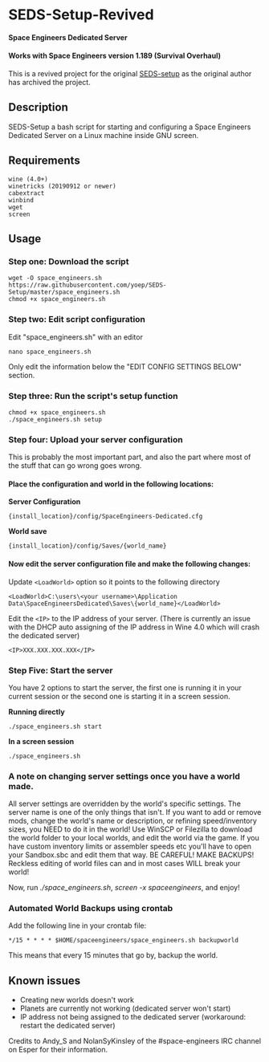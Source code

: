 # SEDS-Setup-Revived
#### Space Engineers Dedicated Server
#### Works with Space Engineers version 1.189 (Survival Overhaul)

This is a revived project for the original [SEDS-setup](https://github.com/DJArghlex/SEDS-Setup) as the original author has archived the project.

## Description
SEDS-Setup a bash script for starting and configuring a Space Engineers Dedicated Server on a Linux machine inside GNU screen.

## Requirements

    wine (4.0+)
    winetricks (20190912 or newer)
    cabextract
    winbind
    wget
    screen

## Usage

### Step one: Download the script

	wget -O space_engineers.sh https://raw.githubusercontent.com/yoep/SEDS-Setup/master/space_engineers.sh
	chmod +x space_engineers.sh

### Step two: Edit script configuration

Edit "space_engineers.sh" with an editor
        
    nano space_engineers.sh

Only edit the information below the "EDIT CONFIG SETTINGS BELOW" section.

### Step three: Run the script's setup function

	chmod +x space_engineers.sh
	./space_engineers.sh setup

### Step four: Upload your server configuration

This is probably the most important part, and also the part where most of the stuff that can go wrong goes wrong.

#### Place the configuration and world in the following locations:

**Server Configuration**

    {install_location}/config/SpaceEngineers-Dedicated.cfg

**World save**

    {install_location}/config/Saves/{world_name}

#### Now edit the server configuration file and make the following changes:

Update `<LoadWorld>` option so it points to the following directory

    <LoadWorld>C:\users\<your username>\Application Data\SpaceEngineersDedicated\Saves\{world_name}</LoadWorld>
    
Edit the `<IP>` to the IP address of your server.
(There is currently an issue with the DHCP auto assigning of the IP address in Wine 4.0 which will crash the dedicated server)

    <IP>XXX.XXX.XXX.XXX</IP>

### Step Five: Start the server

You have 2 options to start the server, the first one is running it in your current session or the second one is starting it in a screen session.

**Running directly**

    ./space_engineers.sh start
    
**In a screen session**

    ./space_engineers.sh

### A note on changing server settings once you have a world made.

All server settings are overridden by the world's specific settings. The server name is one of the only things that isn't. If you want to add or remove mods, change the world's name or description, or refining speed/inventory sizes, you NEED to do it in the world! Use WinSCP or Filezilla to download the world folder to your local worlds, and edit the world via the game. If you have custom inventory limits or assembler speeds etc you'll have to open your Sandbox.sbc and edit them that way. BE CAREFUL! MAKE BACKUPS! Reckless editing of world files can and in most cases WILL break your world!

Now, run *./space_engineers.sh*, *screen -x spaceengineers*, and enjoy!

### Automated World Backups using crontab
Add the following line in your crontab file:

	*/15 * * * * $HOME/spaceengineers/space_engineers.sh backupworld
	
This means that every 15 minutes that go by, backup the world.

## Known issues

* Creating new worlds doesn't work
* Planets are currently not working (dedicated server won't start)
* IP address not being assigned to the dedicated server (workaround: restart the dedicated server)

Credits to Andy_S and NolanSyKinsley of the #space-engineers IRC channel on Esper for their information.
